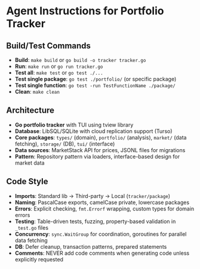 # Agent Instructions for Portfolio Tracker

## Build/Test Commands
- **Build**: `make build` or `go build -o tracker tracker.go`
- **Run**: `make run` or `go run tracker.go`
- **Test all**: `make test` or `go test ./...`
- **Test single package**: `go test ./portfolio/` (or specific package)
- **Test single function**: `go test -run TestFunctionName ./package/`
- **Clean**: `make clean`

## Architecture
- **Go portfolio tracker** with TUI using tview library
- **Database**: LibSQL/SQLite with cloud replication support (Turso)
- **Core packages**: `types/` (domain), `portfolio/` (analysis), `market/` (data fetching), `storage/` (DB), `tui/` (interface)
- **Data sources**: MarketStack API for prices, JSONL files for migrations
- **Pattern**: Repository pattern via loaders, interface-based design for market data

## Code Style
- **Imports**: Standard lib → Third-party → Local (`tracker/package`)
- **Naming**: PascalCase exports, camelCase private, lowercase packages
- **Errors**: Explicit checking, `fmt.Errorf` wrapping, custom types for domain errors
- **Testing**: Table-driven tests, fuzzing, property-based validation in `_test.go` files
- **Concurrency**: `sync.WaitGroup` for coordination, goroutines for parallel data fetching
- **DB**: Defer cleanup, transaction patterns, prepared statements
- **Comments**: NEVER add code comments when generating code unless explicitly requested

